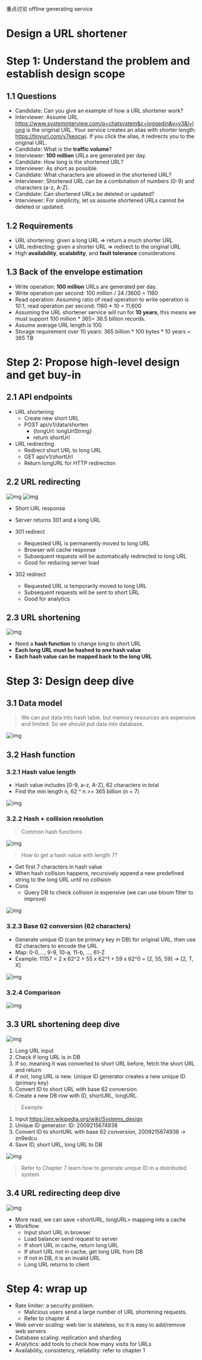 重点讨论 offline generating service

# Design a URL shortener

# Step 1: Understand the problem and establish design scope

## 1.1 Questions

- Candidate: Can you give an example of how a URL shortener work?
- Interviewer: Assume URL https://www.systeminterview.com/q=chatsystem&c=loggedin&v=v3&l=long is the original URL. Your service creates an alias with shorter length: https://tinyurl.com/y7keocwj. If you click the alias, it redirects you to the original URL.
- Candidate: What is the **traffic volume**?
- Interviewer: **100 million** URLs are generated per day.
- Candidate: How long is the shortened URL?
- Interviewer: As short as possible.
- Candidate: What characters are allowed in the shortened URL?
- Interviewer: Shortened URL can be a combination of numbers (0-9) and characters (a-z, A-Z).
- Candidate: Can shortened URLs be deleted or updated?
- Interviewer: For simplicity, let us assume shortened URLs cannot be deleted or updated.

## 1.2 Requirements

- URL shortening: given a long URL => return a much shorter URL
- URL redirecting: given a shorter URL => redirect to the original URL
- High **availability**, **scalability**, and **fault tolerance** considerations

## 1.3 Back of the envelope estimation

- Write operation: **100 million** URLs are generated per day.
- Write operation per second: 100 million / 24 /3600 = 1160
- Read operation: Assuming ratio of read operation to write operation is 10:1, read operation per second: 1160 \* 10 = 11,600
- Assuming the URL shortener service will run for **10 years**, this means we must support 100 million \* 365= 36.5 billion records.
- Assume average URL length is 100.
- Storage requirement over 10 years: 365 billion \* 100 bytes \* 10 years = 365 TB

# Step 2: Propose high-level design and get buy-in

## 2.1 API endpoints

- URL shortening
  - Create new short URL
  - POST api/v1/data/shorten
    - {longUrl: longUrlString}
    - return shortUrl
- URL redirecting
  - Redirect short URL to long URL
  - GET api/v1/shortUrl
  - Return longURL for HTTP redirection

## 2.2 URL redirecting

![img](assets/8-1.png)
![img](assets/8-2.png)

- Short URL response
- Server returns 301 and a long URL

- 301 redirect
  - Requested URL is permanently moved to long URL
  - Browser will cache response
  - Subsequent requests will be automatically redirected to long URL
  - Good for reducing server load
- 302 redirect
  - Requested URL is temporarily moved to long URL
  - Subsequent requests will be sent to short URL
  - Good for analytics

## 2.3 URL shortening

![img](assets/8-3.png)

- Need a **hash function** to change long to short URL
- **Each long URL must be hashed to one hash value**
- **Each hash value can be mapped back to the long URL**

# Step 3: Design deep dive

## 3.1 Data model

> We can put data into hash table, but memory resources are expensive and limited. So we should put data into database.

![img](assets/8-4.png)

## 3.2 Hash function

### 3.2.1 Hash value length

- Hash value includes [0-9, a-z, A-Z], 62 characters in total
- Find the min length n, 62 ^ n >= 365 billion (n = 7)

![img](assets/8-5.png)

### 3.2.2 Hash + collision resolution

> Common hash functions

![img](assets/8-6.png)

> How to get a hash value with length 7?

- Get first 7 characters in hash value
- When hash collision happens, recursively append a new predefined string to the long URL until no collision
- Cons
  - Query DB to check collision is expensive (we can use bloom filter to improve)

![img](assets/8-7.png)

### 3.2.3 Base 62 conversion (62 characters)

- Generate unique ID (can be primary key in DB) for original URL, then use 62 characters to encode the URL
- Map: 0-0,..., 9-9, 10-a, 11-b, ..., 61-Z
- Example: 11157 = 2 x 62^2 + 55 x 62^1 + 59 x 62^0 = [2, 55, 59] -> [2, T, X]

![img](assets/8-8.png)

### 3.2.4 Comparison

![img](assets/8-9.png)

## 3.3 URL shortening deep dive

![img](assets/8-10.png)

1. Long URL input
2. Check if long URL is in DB
3. If so, meaning it was converted to short URL before, fetch the short URL and return
4. if not, long URL is new. Unique ID generator creates a new unique ID (primary key)
5. Convert ID to short URL with base 62 conversion
6. Create a new DB row with ID, shortURL, longURL.

> Example

1. Input https://en.wikipedia.org/wiki/Systems_design
2. Unique ID generator: ID: 2009215674938
3. Convert ID to shortURL with base 62 conversion, 2009215674938 -> zn9edcu
4. Save ID, short URL, long URL to DB

![img](assets/8-11.png)

> Refer to Chapter 7 learn how to generate unique ID in a distributed system

## 3.4 URL redirecting deep dive

![img](assets/8-12.png)

- More read, we can save <shortURL, longURL> mapping into a cache
- Workflow
  - Input short URL in browser
  - Load balancer send request to server
  - If short URL in cache, return long URL
  - If short URL not in cache, get long URL from DB
  - If not in DB, it is an invalid URL
  - Long URL returns to client

# Step 4: wrap up

- Rate limiter: a security problem.
  - Malicious users send a large number of URL shortening requests.
  - Refer to chapter 4
- Web server scaling: web tier is stateless, so it is easy to add/remove web servers
- Database scaling: replication and sharding
- Analytics: add tools to check how many visits for URLs
- Availability, consistency, reliability: refer to chapter 1
